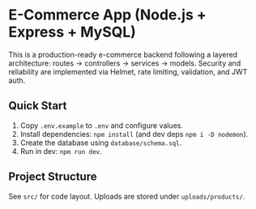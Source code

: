 # E-Commerce App (Node.js + Express + MySQL)

This is a production-ready e-commerce backend following a layered architecture: routes → controllers → services → models. Security and reliability are implemented via Helmet, rate limiting, validation, and JWT auth.

## Quick Start

1. Copy `.env.example` to `.env` and configure values.
2. Install dependencies: `npm install` (and dev deps `npm i -D nodemon`).
3. Create the database using `database/schema.sql`.
4. Run in dev: `npm run dev`.

## Project Structure
See `src/` for code layout. Uploads are stored under `uploads/products/`.
